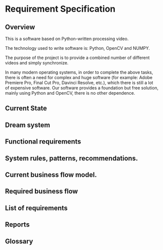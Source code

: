 # Requirement Specification

## Overview

This is a software based on Python-written processing video.

The technology used to write software is: Python, OpenCV and NUMPY.

The purpose of the project is to provide a combined number of different videos and simply synchronize.

In many modern operating systems, in order to complete the above tasks, there is often a need for complex and huge software (for example: Adobe Premiere Pro, Final Cut Pro, Davinci Resolve, etc.), which there is still a lot of expensive software. Our software provides a foundation but free solution, mainly using Python and OpenCV, there is no other dependence.

## Current State

## Dream system

## Functional requirements

## System rules, patterns, recommendations.

## Current business flow model.

## Required business flow

## List of requirements

## Reports

## Glossary
